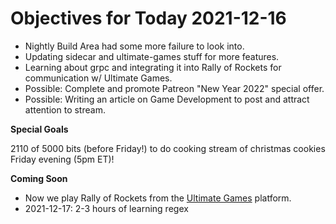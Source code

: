 # Objectives for Today 2021-12-16

- Nightly Build Area had some more failure to look into.
- Updating sidecar and ultimate-games stuff for more features.
- Learning about grpc and integrating it into Rally of Rockets for communication w/ Ultimate Games.
- Possible: Complete and promote Patreon "New Year 2022" special offer.
- Possible: Writing an article on Game Development to post and attract attention to stream.

**Special Goals**

2110 of 5000 bits (before Friday!) to do cooking stream of christmas cookies Friday evening (5pm ET)!

**Coming Soon**

- Now we play Rally of Rockets from the [Ultimate Games](https://ultimate.games/) platform.
- 2021-12-17: 2-3 hours of learning regex
